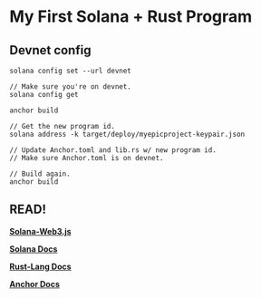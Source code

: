 # My First Solana + Rust Program

## Devnet config
```
solana config set --url devnet

// Make sure you're on devnet.
solana config get

anchor build

// Get the new program id.
solana address -k target/deploy/myepicproject-keypair.json

// Update Anchor.toml and lib.rs w/ new program id.
// Make sure Anchor.toml is on devnet.

// Build again.
anchor build
```

## READ!

**[Solana-Web3.js](https://solana-labs.github.io/solana-web3.js/modules.html#Commitment)**

**[Solana Docs](https://docs.solana.com/developing/programming-model/overview)**

**[Rust-Lang Docs](https://doc.rust-lang.org/book/ch01-01-installation.html)**

**[Anchor Docs](https://project-serum.github.io/anchor/getting-started/projects.html)**
